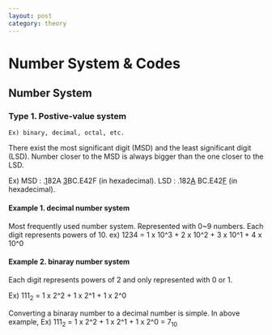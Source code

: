 ```yaml
---
layout: post
category: theory
---
```


# Number System & Codes

## Number System

### Type 1. Postive-value system

    Ex) binary, decimal, octal, etc.

There exist the most significant digit (MSD) and the least significant digit (LSD).
Number closer to the MSD is always bigger than the one closer to the LSD.

Ex) MSD : .<span style="text-decoration:underline">1</span>82A  <span style="text-decoration:underline">3</span>BC.E42F (in hexadecimal).
    LSD : .182<span style="text-decoration:underline">A</span>  BC.E42<span style="text-decoration:underline">F</span> (in hexadecimal).

#### Example 1. decimal number system

Most frequently used number system. Represented with 0~9 numbers.
Each digit represents powers of 10. ex) 1234 = 1 x 10^3 + 2 x 10^2 + 3 x 10^1 + 4 x 10^0

#### Example 2. binaray number system

Each digit represents powers of 2 and only represented with 0 or 1.

Ex) 111<sub>2</sub> = 1 x 2^2 + 1 x 2^1 + 1 x 2^0

Converting a binaray number to a decimal number is simple.
In above example,
Ex) 111<sub>2</sub> = 1 x 2^2 + 1 x 2^1 + 1 x 2^0 = 7<sub>10</sub>
